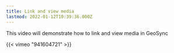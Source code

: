 ```yaml
---
title: Link and view media
lastmod: 2022-01-12T10:39:36.000Z
---
```


This video will demonstrate how to link and view media in GeoSync

{{< vimeo "941604721" >}}
